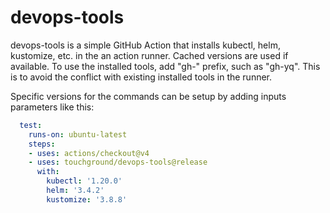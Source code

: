 # devops-tools
devops-tools is a simple GitHub Action that installs kubectl, helm, kustomize, etc. in the an action runner.  Cached versions are used if available.
To use the installed tools, add "gh-" prefix, such as "gh-yq".  This is to avoid the conflict with existing installed tools in the runner.

Specific versions for the commands can be setup by adding inputs parameters like this:
```yaml
  test: 
    runs-on: ubuntu-latest
    steps:
    - uses: actions/checkout@v4
    - uses: touchground/devops-tools@release
      with:
        kubectl: '1.20.0'
        helm: '3.4.2'
        kustomize: '3.8.8'
```